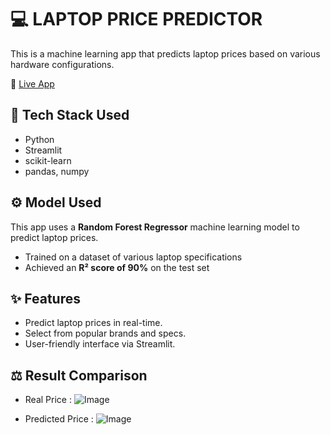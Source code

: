 # 💻 LAPTOP PRICE PREDICTOR
This is a machine learning app that predicts laptop prices based on various hardware configurations.

🚀 [Live App](https://laptoppricepredictor-7rtcgepzmigofzgimvja8d.streamlit.app/)


## 🧠 Tech Stack Used 
- Python
- Streamlit
- scikit-learn
- pandas, numpy
  
## ⚙️ Model Used

This app uses a **Random Forest Regressor** machine learning model to predict laptop prices.

- Trained on a dataset of various laptop specifications
- Achieved an **R² score of 90%** on the test set

## ✨ Features
- Predict laptop prices in real-time.
- Select from popular brands and specs.
- User-friendly interface via Streamlit.


## ⚖️ Result Comparison

* Real Price :
![Image](https://github.com/user-attachments/assets/42a3d8e9-ebf8-456f-96fc-d4fc02a2ed36)

* Predicted Price :
![Image](https://github.com/user-attachments/assets/5094db41-28d6-4cb9-a960-e7cfa123afe1)

